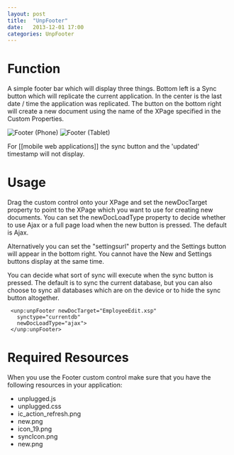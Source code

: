 ```yaml
---
layout: post
title:  "UnpFooter"
date:   2013-12-01 17:00
categories: UnpFooter
---
```


# Function
A simple footer bar which will display three things. Bottom left is a Sync button which will replicate the current application. In the center is the last date / time the application was replicated. The button on the bottom right will create a new document using the name of the XPage specified in the Custom Properties.

![Footer (Phone)](http://teamstudio.s3.amazonaws.com/footer-phone.png)
![Footer (Tablet)](http://teamstudio.s3.amazonaws.com/footer-tablet.png)

For [[mobile web applications]] the sync button and the 'updated' timestamp will not display.

# Usage
Drag the custom control onto your XPage and set the newDocTarget property to point to the XPage which you want to use for creating new documents. You can set the newDocLoadType property to decide whether to use Ajax or a full page load when the new button is pressed. The default is Ajax.

Alternatively you can set the "settingsurl" property and the Settings button will appear in the bottom right. You cannot have the New and Settings buttons display at the same time.

You can decide what sort of sync will execute when the sync button is pressed. The default is to sync the current database, but you can also choose to sync all databases which are on the device or to hide the sync button altogether.

<pre class="CICodeFormatter" ><code class="CICodeFormatter"> &lt;unp:unpFooter newDocTarget="EmployeeEdit.xsp"  
   synctype="currentdb"  
   newDocLoadType="ajax"&gt;  
 &lt;/unp:unpFooter&gt;  
</code></pre>

# Required Resources
When you use the Footer custom control make sure that you have the following resources in your application:
* unplugged.js
* unplugged.css
* ic_action_refresh.png
* new.png
* icon_19.png
* syncIcon.png
* new.png
